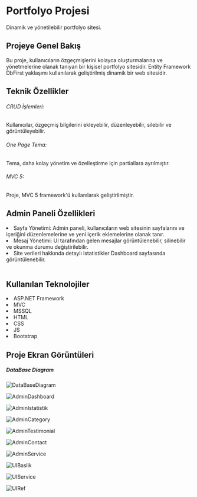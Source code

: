 <h1>Portfolyo Projesi</h1>
Dinamik ve yönetilebilir portfolyo sitesi.
<h2>Projeye Genel Bakış</h2>
Bu proje, kullanıcıların özgeçmişlerini kolayca oluşturmalarına ve yönetmelerine olanak tanıyan bir kişisel portfolyo sitesidir. Entity Framework DbFirst yaklaşımı kullanılarak geliştirilmiş dinamik bir web sitesidir.
</br>
<h2>Teknik Özellikler</h2>
<h6>CRUD İşlemleri: </h6> Kullanıcılar, özgeçmiş bilgilerini ekleyebilir, düzenleyebilir, silebilir ve görüntüleyebilir.
<h6>One Page Tema: </h6> Tema, daha kolay yönetim ve özelleştirme için partiallara ayrılmıştır.
<h6>MVC 5: </h6> Proje, MVC 5 framework'ü kullanılarak geliştirilmiştir.
</br>
<h2>Admin Paneli Özellikleri</h2>
<li>Sayfa Yönetimi: Admin paneli, kullanıcıların web sitesinin sayfalarını ve içeriğini düzenlemelerine ve yeni içerik eklemelerine olanak tanır.</li>
<li>Mesaj Yönetimi:  UI tarafından gelen mesajlar görüntülenebilir, silinebilir ve okunma durumu değiştirilebilir.</li>
<li>Site verileri hakkında detaylı istatistikler Dashboard sayfasında görüntülenebilir.</li>
</br>
<h2>Kullanılan Teknolojiler</h2>
<li>ASP.NET Framework</li>
<li>MVC</li>
<li>MSSQL</li>
<li>HTML</li>
<li>CSS</li>
<li>JS</li>
<li>Bootstrap</li>
<h2>Proje Ekran Görüntüleri</h2>
<h5>DataBase Diagram</h5>

![DataBaseDiagram](https://github.com/onayyy/MeyawoPortfolio/assets/32500921/d99131e0-095e-4f89-be3a-7eca4cd13607)

![AdminDashboard](https://github.com/onayyy/MeyawoPortfolio/assets/32500921/e936a84a-c048-499f-a25b-bb80bcde5acd)

![AdminIstatistik](https://github.com/onayyy/MeyawoPortfolio/assets/32500921/580d6173-efaa-4a82-aa18-919b478f20a3)

![AdminCategory](https://github.com/onayyy/MeyawoPortfolio/assets/32500921/92eea50a-72d9-4983-907d-149022dd4e55)

![AdminTestimonial](https://github.com/onayyy/MeyawoPortfolio/assets/32500921/8d4ecdd0-7c74-4ab5-af6d-e0561fad4df9)

![AdminContact](https://github.com/onayyy/MeyawoPortfolio/assets/32500921/728f5a3f-c1f5-4d7c-ad21-3fcee884de4f)

![AdminService](https://github.com/onayyy/MeyawoPortfolio/assets/32500921/948e9a1c-5c2f-47aa-a1e7-86cad045d3a9)

![UIBaslik](https://github.com/onayyy/MeyawoPortfolio/assets/32500921/0b6a0e17-4e0f-4ff3-a14e-2bc8a834b7fa)

![UIService](https://github.com/onayyy/MeyawoPortfolio/assets/32500921/f7ca2067-452e-49fd-864c-5c77ce21c2af)

![UIRef](https://github.com/onayyy/MeyawoPortfolio/assets/32500921/931a1013-c2bc-4fda-9d0b-ad4a3e98b153)
